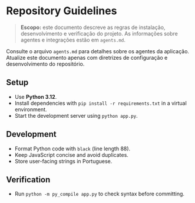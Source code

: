 # Repository Guidelines

> **Escopo:** este documento descreve as regras de instalação, desenvolvimento e verificação do projeto. As informações sobre agentes e integrações estão em `agents.md`.

Consulte o arquivo `agents.md` para detalhes sobre os agentes da aplicação. Atualize este documento apenas com diretrizes de configuração e desenvolvimento do repositório.

## Setup
- Use **Python 3.12**.
- Install dependencies with `pip install -r requirements.txt` in a virtual environment.
- Start the development server using `python app.py`.

## Development
- Format Python code with `black` (line length 88).
- Keep JavaScript concise and avoid duplicates.
- Store user-facing strings in Portuguese.

## Verification
- Run `python -m py_compile app.py` to check syntax before committing.


